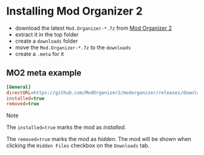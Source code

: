 # Installing Mod Organizer 2

* download the latest `Mod.Organizer-*.7z` from [Mod Organizer 2](https://github.com/ModOrganizer2/modorganizer/releases)
* extract it in the top folder
* create a `downloads` folder
* move the `Mod.Organizer-*.7z` to the `downloads`
* create a `.meta` for it

## MO2 meta example

```ini
[General]
directURL=https://github.com/ModOrganizer2/modorganizer/releases/download/v2.5.2/Mod.Organizer-2.5.2.7z
installed=true
removed=true
```

> [!NOTE]
> The `installed=true` marks the mod as *installed*.
>
> The `removed=true` marks the mod as *hidden*. The mod will be shown when clicking the `Hidden Files` checkbox on the `Downloads` tab.
